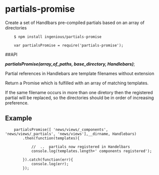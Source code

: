 # partials-promise
Create a set of Handlbars pre-compiled partials based on an array of directories

```
    $ npm install ingenious/partials-promise
```
```
    var partialsPromise = require('partials-promise');
```
##API

  ***partialsPromise(array_of_paths, base_directory, Handlebars)***;
  
  Partial references in Handlebars are template filenames without extension
  
  Return a Promise which is fulfilled with an array of matching templates.
  
  If the same filename occurs in more than one diretory then the registered partial will be replaced,
  so the directories should be in order of increasing preference.

## Example
```
    partialsPromise([ 'news/views/_components', 'news/views/_partials', 'news/views'],__dirname, Handlebars)
        .then(function(templates){
        
            //  ..  partials now registered in Handelbars
            console.log(templates.length+' components registered');
    
        }).catch(function(err){
            console.log(err);
        });
```


